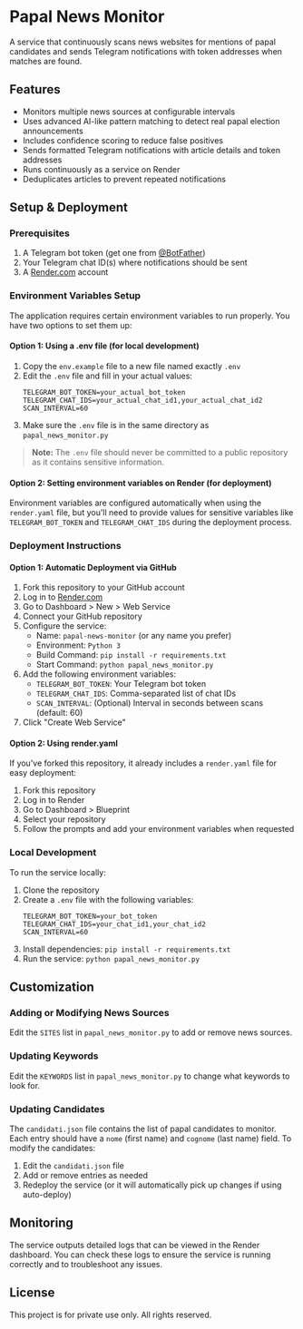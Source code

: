 # Papal News Monitor

A service that continuously scans news websites for mentions of papal candidates and sends Telegram notifications with token addresses when matches are found.

## Features

- Monitors multiple news sources at configurable intervals
- Uses advanced AI-like pattern matching to detect real papal election announcements
- Includes confidence scoring to reduce false positives
- Sends formatted Telegram notifications with article details and token addresses
- Runs continuously as a service on Render
- Deduplicates articles to prevent repeated notifications

## Setup & Deployment

### Prerequisites

1. A Telegram bot token (get one from [@BotFather](https://t.me/botfather))
2. Your Telegram chat ID(s) where notifications should be sent
3. A [Render.com](https://render.com) account

### Environment Variables Setup

The application requires certain environment variables to run properly. You have two options to set them up:

#### Option 1: Using a .env file (for local development)

1. Copy the `env.example` file to a new file named exactly `.env`
2. Edit the `.env` file and fill in your actual values:
   ```
   TELEGRAM_BOT_TOKEN=your_actual_bot_token
   TELEGRAM_CHAT_IDS=your_actual_chat_id1,your_actual_chat_id2
   SCAN_INTERVAL=60
   ```
3. Make sure the `.env` file is in the same directory as `papal_news_monitor.py`

> **Note:** The `.env` file should never be committed to a public repository as it contains sensitive information.

#### Option 2: Setting environment variables on Render (for deployment)

Environment variables are configured automatically when using the `render.yaml` file, but you'll need to provide values for sensitive variables like `TELEGRAM_BOT_TOKEN` and `TELEGRAM_CHAT_IDS` during the deployment process.

### Deployment Instructions

#### Option 1: Automatic Deployment via GitHub

1. Fork this repository to your GitHub account
2. Log in to [Render.com](https://render.com)
3. Go to Dashboard > New > Web Service
4. Connect your GitHub repository
5. Configure the service:
   - Name: `papal-news-monitor` (or any name you prefer)
   - Environment: `Python 3`
   - Build Command: `pip install -r requirements.txt`
   - Start Command: `python papal_news_monitor.py`
6. Add the following environment variables:
   - `TELEGRAM_BOT_TOKEN`: Your Telegram bot token
   - `TELEGRAM_CHAT_IDS`: Comma-separated list of chat IDs
   - `SCAN_INTERVAL`: (Optional) Interval in seconds between scans (default: 60)
7. Click "Create Web Service"

#### Option 2: Using render.yaml

If you've forked this repository, it already includes a `render.yaml` file for easy deployment:

1. Fork this repository
2. Log in to Render
3. Go to Dashboard > Blueprint
4. Select your repository
5. Follow the prompts and add your environment variables when requested

### Local Development

To run the service locally:

1. Clone the repository
2. Create a `.env` file with the following variables:
   ```
   TELEGRAM_BOT_TOKEN=your_bot_token
   TELEGRAM_CHAT_IDS=your_chat_id1,your_chat_id2
   SCAN_INTERVAL=60
   ```
3. Install dependencies: `pip install -r requirements.txt`
4. Run the service: `python papal_news_monitor.py`

## Customization

### Adding or Modifying News Sources

Edit the `SITES` list in `papal_news_monitor.py` to add or remove news sources.

### Updating Keywords

Edit the `KEYWORDS` list in `papal_news_monitor.py` to change what keywords to look for.

### Updating Candidates

The `candidati.json` file contains the list of papal candidates to monitor. Each entry should have a `nome` (first name) and `cognome` (last name) field. To modify the candidates:

1. Edit the `candidati.json` file
2. Add or remove entries as needed
3. Redeploy the service (or it will automatically pick up changes if using auto-deploy)

## Monitoring

The service outputs detailed logs that can be viewed in the Render dashboard. You can check these logs to ensure the service is running correctly and to troubleshoot any issues.

## License

This project is for private use only. All rights reserved. 